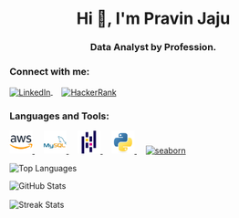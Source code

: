 <h1 align="center">Hi 👋, I'm Pravin Jaju</h1>
<h3 align="center">Data Analyst by Profession.</h3>

<h3 align="left">Connect with me:</h3>
<p align="left">
    <a href="https://linkedin.com/in/https://www.linkedin.com/in/pravin-jaju/" target="blank">
        <img align="center" src="https://raw.githubusercontent.com/rahuldkjain/github-profile-readme-generator/master/src/images/icons/Social/linked-in-alt.svg" alt="LinkedIn" height="30" width="40" />
    </a>&nbsp;&nbsp;&nbsp;
    <a href="https://www.hackerrank.com/@pravinjaju5" target="blank">
        <img align="center" src="https://raw.githubusercontent.com/rahuldkjain/github-profile-readme-generator/master/src/images/icons/Social/hackerrank.svg" alt="HackerRank" height="30" width="40" />
    </a>
</p>

<h3 align="left">Languages and Tools:</h3>
<p align="left">
    <a href="https://aws.amazon.com" target="_blank" rel="noreferrer"> 
        <img src="https://raw.githubusercontent.com/devicons/devicon/master/icons/amazonwebservices/amazonwebservices-original-wordmark.svg" alt="aws" width="40" height="40"/> 
    </a>&nbsp;&nbsp;&nbsp;
    <a href="https://www.mysql.com/" target="_blank" rel="noreferrer"> 
        <img src="https://raw.githubusercontent.com/devicons/devicon/master/icons/mysql/mysql-original-wordmark.svg" alt="mysql" width="40" height="40"/> 
    </a>&nbsp;&nbsp;&nbsp;
    <a href="https://pandas.pydata.org/" target="_blank" rel="noreferrer"> 
        <img src="https://raw.githubusercontent.com/devicons/devicon/2ae2a900d2f041da66e950e4d48052658d850630/icons/pandas/pandas-original.svg" alt="pandas" width="40" height="40"/> 
    </a>&nbsp;&nbsp;&nbsp;
    <a href="https://www.python.org" target="_blank" rel="noreferrer"> 
        <img src="https://raw.githubusercontent.com/devicons/devicon/master/icons/python/python-original.svg" alt="python" width="40" height="40"/> 
    </a>&nbsp;&nbsp;&nbsp;
    <a href="https://seaborn.pydata.org/" target="_blank" rel="noreferrer"> 
        <img src="https://seaborn.pydata.org/_images/logo-mark-lightbg.svg" alt="seaborn" width="40" height="40"/> 
    </a>
</p>

<p>
    <img src="https://github-readme-stats.vercel.app/api/top-langs?username=pravinjaju1005&show_icons=true&locale=en" alt="Top Languages" width="400" />
</p>

<p>
    <img src="https://github-readme-stats.vercel.app/api?username=pravinjaju1005&show_icons=true&locale=en" alt="GitHub Stats" width="700" />
</p>

<p>
    <img align="center" src="https://github-readme-streak-stats.herokuapp.com/?user=pravinjaju1005&" alt="Streak Stats" width="700" />
</p>
